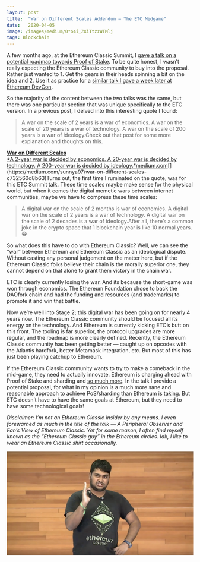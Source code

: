 ```yaml
---
layout:	post
title:	"War on Different Scales Addendum — The ETC Midgame"
date:	2020-04-05
image: /images/medium/0*o4i_ZXiTtzzWTMlj
tags: Blockchain
---
```


A few months ago, at the Ethereum Classic Summit, I [gave a talk on a potential roadmap towards Proof of Stake](https://youtu.be/BwnQIlehGyw?t=408). To be quite honest, I wasn’t really expecting the Ethereum Classic community to buy into the proposal. Rather just wanted to 1. Get the gears in their heads spinning a bit on the idea and 2. Use it as practice for a [similar talk I gave a week later at Ethereum DevCon](https://www.youtube.com/watch?v=pSCeTOgkzE0).

So the majority of the content between the two talks was the same, but there was one particular section that was unique specifically to the ETC version. In a previous post, I delved into this interesting quote I found:

> A war on the scale of 2 years is a war of economics.
> A war on the scale of 20 years is a war of technology.
> A war on the scale of 200 years is a war of ideology.Check out that post for some more explanation and thoughts on this.

[**War on Different Scales**  
*A 2-year war is decided by economics. A 20-year war is decided by technology. A 200-year war is decided by ideology.*medium.com](https://medium.com/sunnya97/war-on-different-scales-c732560d8b63 "https://medium.com/sunnya97/war-on-different-scales-c732560d8b63")[](https://medium.com/sunnya97/war-on-different-scales-c732560d8b63)Turns out, the first time I ruminated on the quote, was for this ETC Summit talk. These time scales maybe make sense for the physical world, but when it comes the digital memetic wars between internet communities, maybe we have to compress these time scales:


> A digital war on the scale of 2 months is war of economics.
> A digital war on the scale of 2 years is a war of technology.
> A digital war on the scale of 2 decades is a war of ideology.After all, there’s a common joke in the crypto space that 1 blockchain year is like 10 normal years. 😁

So what does this have to do with Ethereum Classic? Well, we can see the “war” between Ethereum and Ethereum Classic as an ideological dispute. Without casting any personal judgement on the matter here, but if the Ethereum Classic folks believe their chain is the morally superior one, they cannot depend on that alone to grant them victory in the chain war.

ETC is clearly currently losing the war. And its because the short-game was won through economics. The Ethereum Foundation chose to back the DAOfork chain and had the funding and resources (and trademarks) to promote it and win that battle.

Now we’re well into Stage 2; this digital war has been going on for nearly 4 years now. The Ethereum Classic community should be focused all its energy on the technology. And Ethereum is currently kicking ETC’s butt on this front. The tooling is far superior, the protocol upgrades are more regular, and the roadmap is more clearly defined. Recently, the Ethereum Classic community has been getting better — caught up on opcodes with the Atlantis hardfork, better Metamask integration, etc. But most of this has just been playing catchup to Ethereum.

If the Ethereum Classic community wants to try to make a comeback in the mid-game, they need to actually innovate. Ethereum is charging ahead with Proof of Stake and sharding and [so much more](https://twitter.com/VitalikButerin/status/1240365047421054976). In the talk I provide a potential proposal, for what in my opinion is a much more sane and reasonable approach to achieve PoS/sharding than Ethereum is taking. But ETC doesn’t have to have the same goals at Ethereum, but they need to have some technological goals!

*Disclaimer: I’m not an Ethereum Classic insider by any means. I even forewarned as much in the title of the talk — A Peripheral Observer and Fan’s View of Ethereum Classic. Yet for some reason, I often find myself known as the “Ethereum Classic guy” in the Ethereum circles. Idk, I like to wear an Ethereum Classic shirt occasionally.*

![](/images/medium/0*o4i_ZXiTtzzWTMlj)  